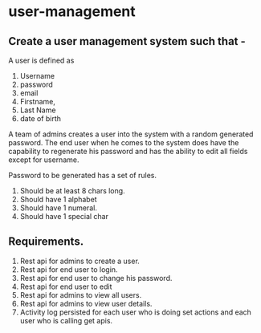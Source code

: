 # user-management

## Create a user management system such that -

A user is defined as

1. Username
2. password
3. email
4. Firstname,
5. Last Name
6. date of birth

A team of admins creates a user into the system with a random generated password. The end user when he comes to the system does have the capability to regenerate his password and has the ability to edit all fields except for username.

Password to be generated has a set of rules.
1. Should be at least 8 chars long.
2. Should have 1 alphabet
3. Should have 1 numeral.
4. Should have 1 special char

## Requirements.
1. Rest api for admins to  create a user.
2. Rest api for end user to login.
3. Rest api for end user to change his password.
4. Rest api for end user to edit
5. Rest api for admins to view all users.
6. Rest api for admins to view user details.
7. Activity log persisted for each user who is doing set actions and each user who is calling get apis.